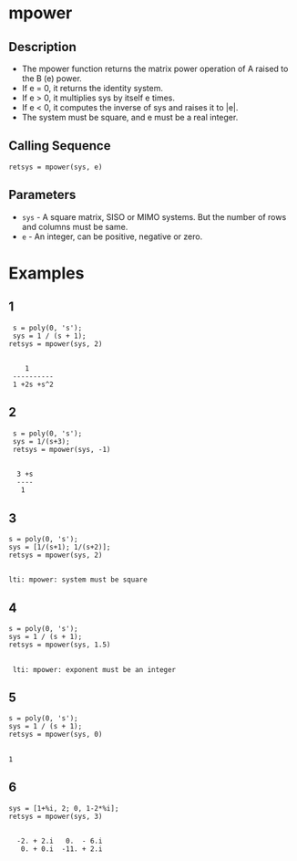 # mpower
## Description
 - The mpower function returns the matrix power operation of A raised to the B (e) power. 
 - If e = 0, it returns the identity system. 
-  If e > 0, it multiplies sys by itself e times.
-  If e < 0, it computes the inverse of sys and raises it to |e|. 
-  The system must be square, and e must be a real integer.
## Calling Sequence
  `retsys = mpower(sys, e)`
## Parameters
- `sys` - A square matrix, SISO or MIMO systems. But the number of rows and columns must be same.
- `e`   - An integer, can be positive, negative or zero.

# Examples
## 1
     s = poly(0, 's');
     sys = 1 / (s + 1);
    retsys = mpower(sys, 2)
##
        1       
     ----------  
     1 +2s +s^2  
## 2
     s = poly(0, 's');
     sys = 1/(s+3);
     retsys = mpower(sys, -1)
##
      3 +s  
      ----  
       1    
## 3
    s = poly(0, 's');
    sys = [1/(s+1); 1/(s+2)];
    retsys = mpower(sys, 2)
##
    lti: mpower: system must be square
## 4
    s = poly(0, 's');
    sys = 1 / (s + 1);
    retsys = mpower(sys, 1.5)
##
     lti: mpower: exponent must be an integer
## 5
    s = poly(0, 's');
    sys = 1 / (s + 1);
    retsys = mpower(sys, 0)
##
    1
## 6
```
sys = [1+%i, 2; 0, 1-2*%i];
retsys = mpower(sys, 3)
```
##
```
  -2. + 2.i   0.  - 6.i
   0. + 0.i  -11. + 2.i
```

